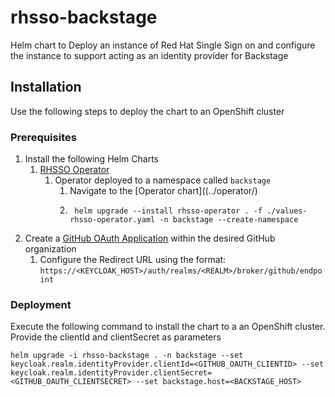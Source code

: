 # rhsso-backstage

Helm chart to Deploy an instance of Red Hat Single Sign on and configure the instance to support acting as an identity provider for Backstage

## Installation

Use the following steps to deploy the chart to an OpenShift cluster

### Prerequisites

1. Install the following Helm Charts
    1. [RHSSO Operator](../operator/values-rhsso-operator.yaml)
       1. Operator deployed to a namespace called `backstage`
            1. Navigate to the [Operator chart]((../operator/)
            2. ```shell
                helm upgrade --install rhsso-operator . -f ./values-rhsso-operator.yaml -n backstage --create-namespace
                ```
2. Create a [GitHub OAuth Application](https://docs.github.com/en/developers/apps/building-oauth-apps/creating-an-oauth-app) within the desired GitHub organization
    1. Configure the Redirect URL using the format: `https://<KEYCLOAK_HOST>/auth/realms/<REALM>/broker/github/endpoint`

### Deployment

Execute the following command to install the chart to a an OpenShift cluster. Provide the clientId and clientSecret as parameters

```shell
helm upgrade -i rhsso-backstage . -n backstage --set keycloak.realm.identityProvider.clientId=<GITHUB_OAUTH_CLIENTID> --set keycloak.realm.identityProvider.clientSecret=<GITHUB_OAUTH_CLIENTSECRET> --set backstage.host=<BACKSTAGE_HOST>
```
